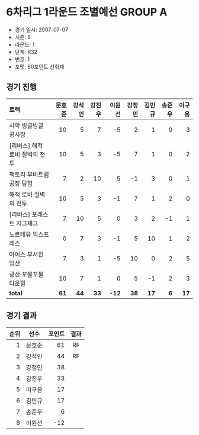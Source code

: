 # 6차리그 1라운드 조별예선 GROUP A

- 경기 일시: 2007-07-07
- 시즌: 6
- 라운드: 1
- 단계: R32
- 번호: 1
- 포맷: 60포인트 선취제





## 경기 진행

| 트랙 | 문호준 | 강석인 | 강진우 | 이원선 | 강정민 | 김민규 | 송준우 | 이구응 |
|:---|---:|---:|---:|---:|---:|---:|---:|---:|
| 사막 빙글빙글 공사장 | 10 | 5 | 7 | -5 | 2 | 1 | 0 | 3 |
| [리버스] 해적 로비 절벽의 전투 | 10 | 5 | 3 | -5 | 7 | 1 | 0 | 2 |
| 팩토리 부비트랩 공장 탐험 | 7 | 2 | 10 | 5 | -1 | 3 | 0 | 1 |
| 해적 로비 절벽의 전투 | 10 | 5 | 3 | -1 | 7 | 1 | 2 | 0 |
| [리버스] 포레스트 지그재그 | 7 | 10 | 5 | 0 | 3 | 2 | -1 | 1 |
| 노르테유 익스프레스 | 0 | 7 | 3 | -1 | 5 | 10 | 1 | 2 |
| 아이스 부서진 빙산 | 7 | 3 | 1 | -5 | 10 | 0 | 2 | 5 |
| 광산 꼬불꼬불 다운힐 | 10 | 7 | 1 | 0 | 5 | -1 | 2 | 3 |
| __total__ | __61__ | __44__ | __33__ | __-12__ | __38__ | __17__ | __6__ | __17__ |




## 경기 결과

| 순위 | 선수 | 포인트 | 결과 |
|---:|:---:|---:|:---:|
| 1 | 문호준 | 61 | RF |
| 2 | 강석인 | 44 | RF |
| 3 | 강정민 | 38 |  |
| 4 | 강진우 | 33 |  |
| 5 | 이구응 | 17 |  |
| 6 | 김민규 | 17 |  |
| 7 | 송준우 | 6 |  |
| 8 | 이원선 | -12 |  |

